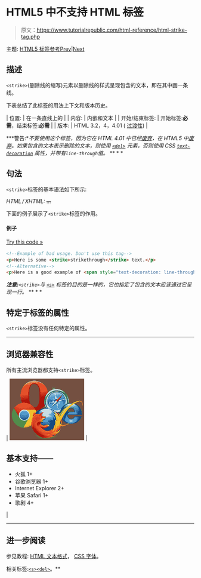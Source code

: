 # HTML5 中不支持 HTML ~~标签~~

> 原文：<https://www.tutorialrepublic.com/html-reference/html-strike-tag.php>

主题: [HTML5 标签参考](html5-tags.php)[Prev](html-span-tag.php)|[Next](html-strong-tag.php)

## 描述

`<strike>`(删除线的缩写)元素以删除线的样式呈现包含的文本，即在其中画一条线。

下表总结了此标签的用法上下文和版本历史。

| 位置: | 在一条直线上的 |
| 内容: | 内嵌和文本 |
| 开始/结束标签: | 开始标签:**必需**，结束标签:**必需** |
| 版本: | HTML 3.2，4，4.01 ( [过渡性](../html-tutorial/html-doctypes.php#html-transitional-doctype)) |

 ***警告:**不要使用这个标签，因为它在 HTML 4.01 中已经[废弃](../definitions.php#deprecated)，在 HTML5 中[废弃](../definitions.php#obsolete)。如果包含的文本表示删除的文本，则使用 [`<del>`](html-del-tag.php) 元素，否则使用 CSS [`text-decoration`](../css-reference/css-text-decoration-property.php) 属性，并带有`line-through`值。*  ** * *

## 句法

`<strike>`标签的基本语法如下所示:

*HTML / XHTML:* <strike> ... </strike>

下面的例子展示了`<strike>`标签的作用。

#### 例子

[Try this code »](../codelab.php?topic=html&file=strike-tag "Try this code using online Editor")

```html
<!--Example of bad usage. Don't use this tag-->
<p>Here is some <strike>strikethrough</strike> text.</p>
<!--Alternative-->
<p>Here is a good example of <span style="text-decoration: line-through;">strikethrough</span> text.</p>
```

 ***注意:**`<strike>`与 [`<s>`](html-s-tag.php) 标签的目的是一样的，它也指定了包含的文本应该通过它呈现一行。*  ** * *

## 特定于标签的属性

`<strike>`标签没有任何特定的属性。

* * *

## 浏览器兼容性

所有主流浏览器都支持`<strike>`标签。

| ![Browsers Icon](img/e9331123c77668c1832e541c2fca1002.png) | 

## 基本支持——

*   火狐 1+
*   谷歌浏览器 1+
*   Internet Explorer 2+
*   苹果 Safari 1+
*   歌剧 4+

 |

* * *

## 进一步阅读

参见教程: [HTML 文本格式](../html-tutorial/html-text-formatting.php)， [CSS 字体](../css-tutorial/css-fonts.php)。

相关标签:[`<s>`](html-s-tag.php)[`<del>`](html-del-tag.php)。**